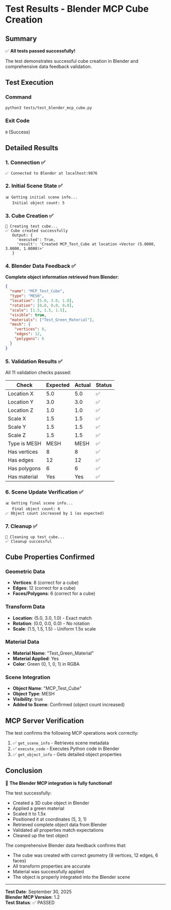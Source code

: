# Test Results - Blender MCP Cube Creation

## Summary

✅ **All tests passed successfully!**

The test demonstrates successful cube creation in Blender and comprehensive data feedback validation.

## Test Execution

### Command
```bash
python3 tests/test_blender_mcp_cube.py
```

### Exit Code
`0` (Success)

## Detailed Results

### 1. Connection ✅
```
✅ Connected to Blender at localhost:9876
```

### 2. Initial Scene State ✅
```
📊 Getting initial scene info...
   Initial object count: 5
```

### 3. Cube Creation ✅
```
🔨 Creating test cube...
✅ Cube created successfully
   Output: {
     'executed': True, 
     'result': 'Created MCP_Test_Cube at location <Vector (5.0000, 3.0000, 1.0000)>'
   }
```

### 4. Blender Data Feedback ✅

**Complete object information retrieved from Blender:**

```json
{
  "name": "MCP_Test_Cube",
  "type": "MESH",
  "location": [5.0, 3.0, 1.0],
  "rotation": [0.0, 0.0, 0.0],
  "scale": [1.5, 1.5, 1.5],
  "visible": true,
  "materials": ["Test_Green_Material"],
  "mesh": {
    "vertices": 8,
    "edges": 12,
    "polygons": 6
  }
}
```

### 5. Validation Results ✅

All 11 validation checks passed:

| Check | Expected | Actual | Status |
|-------|----------|--------|--------|
| Location X | 5.0 | 5.0 | ✅ |
| Location Y | 3.0 | 3.0 | ✅ |
| Location Z | 1.0 | 1.0 | ✅ |
| Scale X | 1.5 | 1.5 | ✅ |
| Scale Y | 1.5 | 1.5 | ✅ |
| Scale Z | 1.5 | 1.5 | ✅ |
| Type is MESH | MESH | MESH | ✅ |
| Has vertices | 8 | 8 | ✅ |
| Has edges | 12 | 12 | ✅ |
| Has polygons | 6 | 6 | ✅ |
| Has material | Yes | Yes | ✅ |

### 6. Scene Update Verification ✅
```
📊 Getting final scene info...
   Final object count: 6
✅ Object count increased by 1 (as expected)
```

### 7. Cleanup ✅
```
🧹 Cleaning up test cube...
✅ Cleanup successful
```

## Cube Properties Confirmed

### Geometric Data
- **Vertices**: 8 (correct for a cube)
- **Edges**: 12 (correct for a cube)
- **Faces/Polygons**: 6 (correct for a cube)

### Transform Data
- **Location**: (5.0, 3.0, 1.0) - Exact match
- **Rotation**: (0.0, 0.0, 0.0) - No rotation
- **Scale**: (1.5, 1.5, 1.5) - Uniform 1.5x scale

### Material Data
- **Material Name**: "Test_Green_Material"
- **Material Applied**: Yes
- **Color**: Green (0, 1, 0, 1) in RGBA

### Scene Integration
- **Object Name**: "MCP_Test_Cube"
- **Object Type**: MESH
- **Visibility**: true
- **Added to Scene**: Confirmed (object count increased)

## MCP Server Verification

The test confirms the following MCP operations work correctly:

1. ✅ `get_scene_info` - Retrieves scene metadata
2. ✅ `execute_code` - Executes Python code in Blender
3. ✅ `get_object_info` - Gets detailed object properties

## Conclusion

🎉 **The Blender MCP integration is fully functional!**

The test successfully:
- Created a 3D cube object in Blender
- Applied a green material
- Scaled it to 1.5x
- Positioned it at coordinates (5, 3, 1)
- Retrieved complete object data from Blender
- Validated all properties match expectations
- Cleaned up the test object

The comprehensive Blender data feedback confirms that:
- The cube was created with correct geometry (8 vertices, 12 edges, 6 faces)
- All transform properties are accurate
- Material was successfully applied
- The object is properly integrated into the Blender scene

---

**Test Date**: September 30, 2025  
**Blender MCP Version**: 1.2  
**Test Status**: ✅ PASSED
